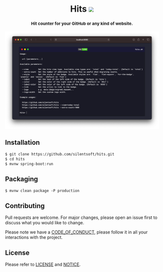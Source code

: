 <h1 align="center">
  Hits
  <a href="https://hits.sh"><img src="https://hits.sh/github.com/silentsoft/hits.svg"/></a>
  <h3 align="center">
    <sup>
      <h4>Hit counter for your GitHub or any kind of website.</h4>
    </sup>
  </h3>
</h1>

![](.images/hits-screenshot.png)

## Installation
```
$ git clone https://github.com/silentsoft/hits.git
$ cd hits
$ mvnw spring-boot:run
```

## Packaging
```
$ mvnw clean package -P production
```

## Contributing
Pull requests are welcome. For major changes, please open an issue first to discuss what you would like to change.

Please note we have a [CODE_OF_CONDUCT](https://github.com/silentsoft/hits/blob/main/CODE_OF_CONDUCT.md), please follow it in all your interactions with the project.

## License
Please refer to [LICENSE](https://github.com/silentsoft/hits/blob/main/LICENSE.txt) and [NOTICE](https://github.com/silentsoft/hits/blob/main/NOTICE.md).